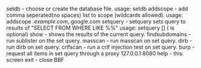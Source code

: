 setdb - choose or create the database file. usage: setdb <path to file>
addscope - add comma seperated(no spaces) list to scope (wildcards allowed). usage: addscope *.example.com,*.google.com
setquery - setquery sets query to results of "SELECT <column> FROM <tablename> WHERE <column> LIKE %<string>%"
           usage: setquery <column> <tablename> <column> [<string>] (<string> is optional)
show - shows the results of the current query.
findsubdomains - run sublister on the set query.
masscan - run masscan on set query.
dirb - run dirb on set query.
crlfscan - run a crlf injection test on set query.
burp - request all items in set query through a proxy 127.0.0.1:8080
help - this screen
exit - close BBF
